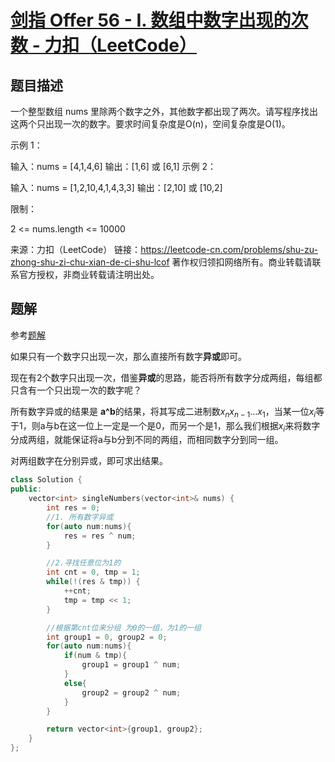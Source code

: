 # [剑指 Offer 56 - I. 数组中数字出现的次数 - 力扣（LeetCode）](https://leetcode-cn.com/problems/shu-zu-zhong-shu-zi-chu-xian-de-ci-shu-lcof/)

## 题目描述

一个整型数组 nums 里除两个数字之外，其他数字都出现了两次。请写程序找出这两个只出现一次的数字。要求时间复杂度是O(n)，空间复杂度是O(1)。

 

示例 1：

输入：nums = [4,1,4,6]
输出：[1,6] 或 [6,1]
示例 2：

输入：nums = [1,2,10,4,1,4,3,3]
输出：[2,10] 或 [10,2]


限制：

2 <= nums.length <= 10000

来源：力扣（LeetCode）
链接：https://leetcode-cn.com/problems/shu-zu-zhong-shu-zi-chu-xian-de-ci-shu-lcof
著作权归领扣网络所有。商业转载请联系官方授权，非商业转载请注明出处。

## 题解

参考[题解](https://leetcode-cn.com/problems/shu-zu-zhong-shu-zi-chu-xian-de-ci-shu-lcof/solution/shu-zu-zhong-shu-zi-chu-xian-de-ci-shu-by-leetcode/)

如果只有一个数字只出现一次，那么直接所有数字**异或**即可。

现在有2个数字只出现一次，借鉴**异或**的思路，能否将所有数字分成两组，每组都只含有一个只出现一次的数字呢？

所有数字异或的结果是 **a^b**的结果，将其写成二进制数$x_nx_{n-1}\dots x_1$，当某一位$x_i$等于1，则a与b在这一位上一定是一个是0，而另一个是1，那么我们根据$x_i$来将数字分成两组，就能保证将a与b分到不同的两组，而相同数字分到同一组。

对两组数字在分别异或，即可求出结果。

```cpp
class Solution {
public:
    vector<int> singleNumbers(vector<int>& nums) {
        int res = 0;
        //1. 所有数字异或
        for(auto num:nums){
            res = res ^ num;
        }

        //2.寻找任意位为1的
        int cnt = 0, tmp = 1;
        while(!(res & tmp)) {
            ++cnt;
            tmp = tmp << 1;
        }

        //根据第cnt位来分组 为0的一组，为1的一组
        int group1 = 0, group2 = 0;
        for(auto num:nums){
            if(num & tmp){
                group1 = group1 ^ num;
            }
            else{
                group2 = group2 ^ num;
            }
        }

        return vector<int>{group1, group2};
    }
};
```

